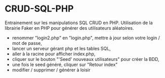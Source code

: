 # CRUD-SQL-PHP
Entrainement sur les manipulations SQL CRUD en PHP.
Utilisation de la librairie Faker en PHP pour générer des utilisateurs aléatoires.

- renommer "login2.php" en "login.php", mettre à jour selon votre login / mot de passe,
- lancer un serveur gérant php et les tables SQL,
- aller à la racine pour afficher index.php,
- cliquer sur le bouton "'Seed' nouveaux utilisateurs" pour créer la BDD,
- une fois le seed généré, cliquer sur "Retour index"
- modifier / supprimer / générer à loisir
